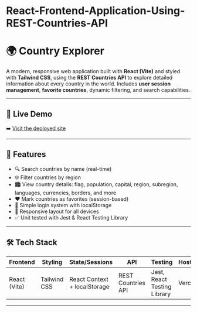 # React-Frontend-Application-Using-REST-Countries-API

# 🌍 Country Explorer

A modern, responsive web application built with **React (Vite)** and styled with **Tailwind CSS**, using the **REST Countries API** to explore detailed information about every country in the world. Includes **user session management**, **favorite countries**, dynamic filtering, and search capabilities.

---

## 🔗 Live Demo

➡️ [Visit the deployed site](https://country-explorer-frontend-fawn.vercel.app/)

---

## 🚀 Features

- 🔍 Search countries by name (real-time)
- 🌐 Filter countries by region
- 🏙 View country details: flag, population, capital, region, subregion, languages, currencies, borders, and more
- ❤️ Mark countries as favorites (session-based)
- 👤 Simple login system with localStorage
- 🌈 Responsive layout for all devices
- ✅ Unit tested with Jest & React Testing Library

---

## 🛠️ Tech Stack

| Frontend      | Styling         | State/Sessions      | API               | Testing                     | Hosting  |
|---------------|----------------|---------------------|-------------------|-----------------------------|----------|
| React (Vite)  | Tailwind CSS   | React Context + localStorage | REST Countries API | Jest, React Testing Library | Vercel   |

---
